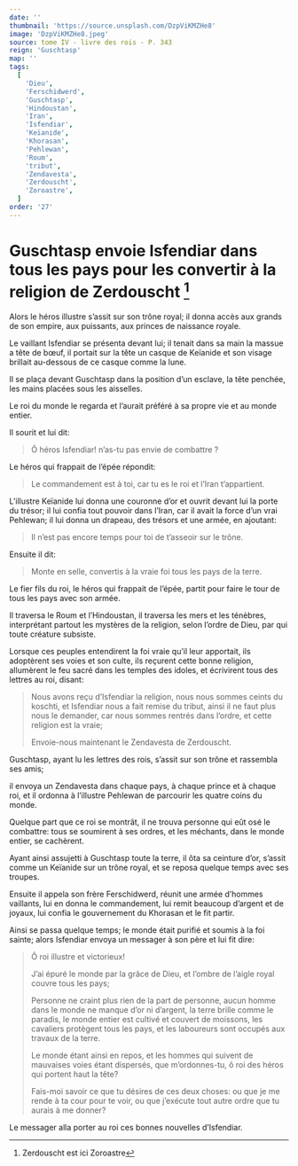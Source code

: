 ```yaml
---
date: ''
thumbnail: 'https://source.unsplash.com/DzpViKMZHe8'
image: 'DzpViKMZHe8.jpeg'
source: tome IV - livre des rois - P. 343
reign: 'Guschtasp'
map: ''
tags:
  [
    'Dieu',
    'Ferschidwerd',
    'Guschtasp',
    'Hindoustan',
    'Iran',
    'Isfendiar',
    'Keïanide',
    'Khorasan',
    'Pehlewan',
    'Roum',
    'tribut',
    'Zendavesta',
    'Zerdouscht',
    'Zoroastre',
  ]
order: '27'
---
```


# Guschtasp envoie Isfendiar dans tous les pays pour les convertir à la religion de Zerdouscht [^1]

Alors le héros illustre s’assit sur son trône royal; il donna accès aux grands de son empire, aux puissants, aux princes de naissance royale.

Le vaillant Isfendiar se présenta devant lui; il tenait dans sa main la massue a tête de bœuf, il portait sur la tête un casque de Keïanide et son visage brillait au-dessous de ce casque comme la lune.

Il se plaça devant Guschtasp dans la position d’un esclave, la tête penchée, les mains placées sous les aisselles.

Le roi du monde le regarda et l’aurait préféré à sa propre vie et au monde entier.

Il sourit et lui dit:

> Ô héros Isfendiar! n’as-tu pas envie de combattre ?

Le héros qui frappait de l’épée répondit:

> Le commandement est à toi, car tu es le roi et l’Iran t’appartient.

L’illustre Keïanide lui donna une couronne d’or et ouvrit devant lui la porte du trésor; il lui confia tout pouvoir dans l’Iran, car il avait la force d’un vrai Pehlewan; il lui donna un drapeau, des trésors et une armée, en ajoutant:

> Il n’est pas encore temps pour toi de t’asseoir sur le trône.

Ensuite il dit:

> Monte en selle, convertis à la vraie foi tous les pays de la terre.

Le fier fils du roi, le héros qui frappait de l’épée, partit pour faire le tour de tous les pays avec son armée.

Il traversa le Roum et l’Hindoustan, il traversa les mers et les ténèbres, interprétant partout les mystères de la religion, selon l’ordre de Dieu, par qui toute créature subsiste.

Lorsque ces peuples entendirent la foi vraie qu’il leur apportait, ils adoptèrent ses voies et son culte, ils reçurent cette bonne religion, allumèrent le feu sacré dans les temples des idoles, et écrivirent tous des lettres au roi, disant:

> Nous avons reçu d’Isfendiar la religion, nous nous sommes ceints du koschti, et Isfendiar nous a fait remise du tribut, ainsi il ne faut plus nous le demander, car nous sommes rentrés dans l’ordre, et cette religion est la vraie;
>
> Envoie-nous maintenant le Zendavesta de Zerdouscht.

Guschtasp, ayant lu les lettres des rois, s’assit sur son trône et rassembla ses amis;

il envoya un Zendavesta dans chaque pays, à chaque prince et à chaque roi, et il ordonna à l’illustre Pehlewan de parcourir les quatre coins du monde.

Quelque part que ce roi se montrât, il ne trouva personne qui eût osé le combattre: tous se soumirent à ses ordres, et les méchants, dans le monde entier, se cachèrent.

Ayant ainsi assujetti à Guschtasp toute la terre, il ôta sa ceinture d’or, s’assit comme un Keïanide sur un trône royal, et se reposa quelque temps avec ses troupes.

Ensuite il appela son frère Ferschidwerd, réunit une armée d’hommes vaillants, lui en donna le commandement, lui remit beaucoup d’argent et de joyaux, lui confia le gouvernement du Khorasan et le fit partir.

Ainsi se passa quelque temps; le monde était purifié et soumis à la foi sainte; alors Isfendiar envoya un messager à son père et lui fit dire:

> Ô roi illustre et victorieux!
>
> J’ai épuré le monde par la grâce de Dieu, et l’ombre de l’aigle royal couvre tous les pays;
>
> Personne ne craint plus rien de la part de personne, aucun homme dans le monde ne manque d’or ni d’argent, la terre brille comme le paradis, le monde entier est cultivé et couvert de moissons, les cavaliers protègent tous les pays, et les laboureurs sont occupés aux travaux de la terre.
>
> Le monde étant ainsi en repos, et les hommes qui suivent de mauvaises voies étant dispersés, que m’ordonnes-tu, ô roi des héros qui portent haut la tête?
>
> Fais-moi savoir ce que tu désires de ces deux choses: ou que je me rende à ta cour pour te voir, ou que j’exécute tout autre ordre que tu aurais à me donner?

Le messager alla porter au roi ces bonnes nouvelles d’Isfendiar.

[^1]: Zerdouscht est ici Zoroastre
